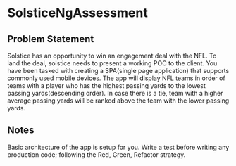 # SolsticeNgAssessment

## Problem Statement

Solstice has an opportunity to win an engagement deal with the NFL. To land the deal, solstice needs to present a working POC to the client. You have been tasked with creating a SPA(single page application) that supports commonly used mobile devices. The app will display NFL teams in order of teams with a player who has the highest passing yards to the lowest passing yards(descending order). In case there is a tie, team with a higher average passing yards will be ranked above the team with the lower passing yards. 

## Notes

Basic architecture of the app is setup for you. Write a test before writing any production code; following the Red, Green, Refactor strategy. 
